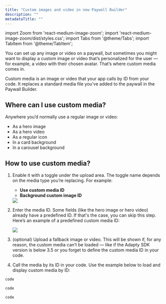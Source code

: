 ```yaml
---
title: "Custom images and video in new Paywall Builder"
description: ""
metadataTitle: ""
---
```


import Zoom from 'react-medium-image-zoom';
import 'react-medium-image-zoom/dist/styles.css';
import Tabs from '@theme/Tabs'; import TabItem from '@theme/TabItem'; 

You can set up any image or video on a paywall, but sometimes you might want to display a custom image or video that’s personalized for the user — for example, a video with their chosen avatar. That’s where custom media comes in.

Custom media is an image or video that your app calls by ID from your code. It replaces a standard media file you’ve added to the paywall in the Paywall Builder.

## Where can I use custom media?

Anywhere you’d normally use a regular image or video:

- As a hero image
- As a hero video
- As a regular icon
- In a card background
- In a carousel background

## How to use custom media?

1. Enable it with a toggle under the upload area. The toggle name depends on the media type you’re replacing. For example:  

      - **Use custom media ID**  
      - **Background custom image ID**

   <Zoom>
     <img src={require('./img/custom-image.webp').default}
     style={{
       border: '1px solid #727272', /* border width and color */
       width: '700px', /* image width */
       display: 'block', /* for alignment */
       margin: '0 auto' /* center alignment */
     }}
   />
   </Zoom>

2. Enter the media ID. Some fields (like the hero image or hero video) already have a predefined ID. If that's the case, you can skip this step. Here’s an example of a predefined custom media ID:

   <Zoom>
     <img src={require('./img/custom-media-predefined-id.webp').default}
     style={{
       border: '1px solid #727272', /* border width and color */
       width: '700px', /* image width */
       display: 'block', /* for alignment */
       margin: '0 auto' /* center alignment */
     }}
   />
   </Zoom>

3. (optional) Upload a fallback image or video. This will be shown if, for any reason, the custom media can’t be loaded — like if the Adapty SDK version is below 3.5 or you forget to define the custom media ID in your code.

4. Call the media by its ID in your code. Use the example below to load and display custom media by ID:

<Tabs groupId="current-os" queryString> 
<TabItem value="swift" label="Swift" default>   

```swift showLineNumbers 
code   
```

</TabItem> 
<TabItem value="kotlin" label="Kotlin" default>  

 ```kotlin showLineNumbers 
 code   
 ```

</TabItem> 
<TabItem value="java" label="Java" default> 

```java showLineNumbers 
code   
```

</TabItem>
</Tabs> 